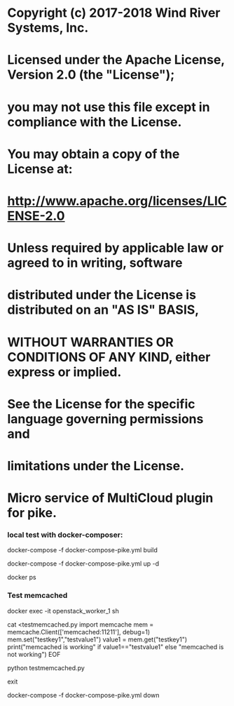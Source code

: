 # Copyright (c) 2017-2018 Wind River Systems, Inc.
#
# Licensed under the Apache License, Version 2.0 (the "License");
# you may not use this file except in compliance with the License.
# You may obtain a copy of the License at:
#
#         http://www.apache.org/licenses/LICENSE-2.0
#
# Unless required by applicable law or agreed to in writing, software
# distributed under the License is distributed on an "AS IS" BASIS,
# WITHOUT WARRANTIES OR CONDITIONS OF ANY KIND, either express or implied.
# See the License for the specific language governing permissions and
# limitations under the License.

# Micro service of MultiCloud plugin for pike.
### local test with docker-composer:

docker-compose -f docker-compose-pike.yml build

docker-compose -f docker-compose-pike.yml up -d

docker ps

### Test memcached
docker exec -it openstack_worker_1 sh

cat <<EOF>testmemcached.py
import memcache
mem = memcache.Client(['memcached:11211'], debug=1)
mem.set("testkey1","testvalue1")
value1 = mem.get("testkey1")
print("memcached is working" if value1=="testvalue1" else "memcached is not working")
EOF

python testmemcached.py

exit

docker-compose -f docker-compose-pike.yml down